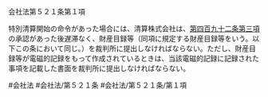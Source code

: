 会社法第５２１条第１項

特別清算開始の命令があった場合には、清算株式会社は、[第四百九十二条第三項](会社法＿＿＿＿第４９２条第３項)の承認があった後遅滞なく、財産目録等（同項に規定する財産目録等をいう。以下この条において同じ。）を裁判所に提出しなければならない。ただし、財産目録等が電磁的記録をもって作成されているときは、当該電磁的記録に記録された事項を記載した書面を裁判所に提出しなければならない。

#会社法
#会社法/第５２１条
#会社法/第５２１条/第１項
